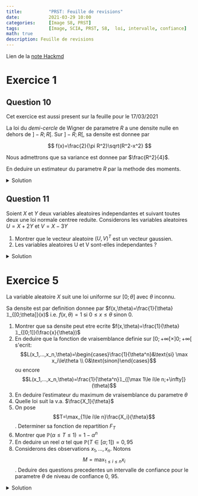 ```yaml
---
title:          "PRST: Feuille de revisions"
date:           2021-03-29 10:00
categories:     [Image S8, PRST]
tags:           [Image, SCIA, PRST, S8,  loi, intervalle, confiance]
math: true
description: Feuille de revisions
---
```

Lien de la [note Hackmd](https://hackmd.io/@lemasymasa/r1lvOYyHu)

# Exercice 1
## Question 10

<div class="alert alert-warning" role="alert" markdown="1">
Cet exercice est aussi present sur la feuille pour le 17/03/2021
</div>

La loi du *demi-cercle* de Wigner de parametre $R$ a une densite nulle en dehors de $] − R; R[$. Sur $] − R; R[$, sa densite est donnee par

$$
f(x)=\frac{2}{\pi R^2}\sqrt{R^2-x^2}
$$

Nous admettrons que sa variance est donnee par $\frac{R^2}{4}$.

En deduire un estimateur du parametre $R$ par la methode des moments.

<details markdown="1">
<summary>Solution</summary>

$$
V(X)=\frac{R^2}{4}\\
\Leftrightarrow R^2=4V(X)\\
\Leftrightarrow R=2\sqrt{V(X)}
$$

<div class="alert alert-success" role="alert" markdown="1">

Donc:

$$
\hat R=2\sqrt{S^2}
$$

</div>

$$
S=\frac{1}{n-1}\sum_{i=1}^n(X_i-\bar X)^2
$$

On sait que $E(X)=0$ (symetrie).

En effet, $E(X)=\int_{-R}^Rx\times\frac{2}{\pi R^2}\sqrt{R^2-x^2}dx=0$.

La fonction devient impaire car $\times x$.

On integre une fonction impaire sur l'intervalle $] − R; R[$.

$V(X)=E(X^2)$ donc $E(X^2)=\frac{R^2}{4}$

$$
R=2\sqrt{E(X)}\Rightarrow\hat R=2\sqrt{\frac{1}{n}\sum_{i=1}^nx_i^2}
$$

</details>

## Question 11
Soient $X$ et $Y$ deux variables aleatoires independantes et suivant toutes deux une loi normale centree reduite.
Considerons les variables aleatoires $U = X + 2Y$ et $V = X − 3Y$
1. Montrer que le vecteur aleatoire $(U, V )^T$ est un vecteur gaussien.
2. Les variables aleatoires U et V sont-elles independantes ?

<details markdown="1">
<summary>Solution</summary>

1.

$X$ et $Y$ sont independants $\Rightarrow(X,Y)^T$ vecteur gaussien

$$
\begin{pmatrix}
U\\
V
\end{pmatrix}=
\begin{pmatrix}
1 & 2\\
1&-3
\end{pmatrix}
$$

<div class="alert alert-success" role="alert" markdown="1">
$(U,V)^T$ gaussien comme image d'un vecteur gaussien comme application lineaire
</div>

2.

<div class="alert alert-warning" role="alert" markdown="1">
On calcule la covariance et $Cov(U,V)=0$
</div>

$$
\begin{aligned}
Cov(X)&=E(UV)-\underbrace{E(U)E(V)}_{=0}\\
&= E((X+2Y)(X-3Y))\\
&= E(X^2-3XY+2XY-6Y^2)\\
&= E(X^2)+\underbrace{E(XY)}_{=0}-6E(Y^2)\\
&= E(X^2)-6E(Y^2)\text{ car } V(X)=E(X^2)=1\\
&=1-6=\color{green}{5}
\end{aligned}
$$

<div class="alert alert-success" role="alert" markdown="1">
Donc elles ne sont **pas** independantes.
</div>

</details>

# Exercice 5
La variable aleatoire $X$ suit une loi uniforme sur $[0;\theta]$ avec $\theta$ inconnu.

Sa densite est par definition donnee par $f(x,\theta)=\frac{1}{\theta}𝟙_{[0;\theta]}(x)$ i.e. $f(x,\theta)=1$ si $0\le x\le\theta$ sinon 0.

1. Montrer que sa densite peut etre ecrite $f(x,\theta)=\frac{1}{\theta}𝟙_{[0;1]}(\frac{x}{\theta})$
2. En deduire que la fonction de vraisemblance definie sur $[0;+\infty[\times]0;+\infty[$ s'ecrit:$$L(x_1,...,x_n,\theta)=\begin{cases}\frac{1}{\theta^n}&\text{si} \max x_i\le\theta \\ 0&\text{sinon}\end{cases}$$ ou encore $$L(x_1,...,x_n,\theta)=\frac{1}{\theta^n}𝟙_{[\max 1\le i\le n;+\infty]}(\theta)$$
3. En deduire l’estimateur du maximum de vraisemblance du parametre $\theta$
4. Quelle loi suit la v.a. $\frac{X_1}{\theta}$
5. On pose $$T=\max_{1\le i\le n}\frac{X_i}{\theta}$$. Determiner sa fonction de repartition $F_T$
6. Montrer que $\mathbb P(\alpha\le T\le1)=1-\alpha^n$
7. En deduire un reel $\alpha$ tel que $\mathbb P(T\in[\alpha;1])=0,95$
8. Considerons des observations $x_1,...,x_n$. Notons $$M=\max_{1\le i\le n}x_i$$. Deduire des questions precedentes un intervalle de confiance pour le parametre $\theta$ de niveau de confiance 0, 95.

<details markdown="1">
<summary>Solution</summary>

1.

$$
\begin{aligned}
x\in[0;\theta]&\Leftrightarrow0\le x\le\theta\\
&\Leftrightarrow0\le\frac{x}{\theta}\le1\\
&\Leftrightarrow \frac{x}{\theta}\in[0;1]
\end{aligned}
$$

<div class="alert alert-success" role="alert" markdown="1">
Donc $$𝟙_{[0;\theta]}(x)=𝟙_{[0;1]}(\frac{x}{\theta})$$
</div>

2.

$$
\begin{aligned}
L(x_1,...,x_n,\theta)&=\Pi_{i=1}^nf(x_i,\theta)\\
&= \Pi_{i=1}^n\frac{1}{\theta}𝟙_{[0;\theta]}(x_i)\\
&= \frac{1}{\theta^n}\Pi_{i=1}^n𝟙_{[0;\theta]}(x_i)
\end{aligned}
$$

Pour que ce ne soit pas egale a $0$, $x_i\in[0;\theta]$

$$
\begin{aligned}
L(x_1,...,x_n,\theta)&=\frac{1}{\theta^n}𝟙_{[0;\theta]}(\max(x_i))\\
&= \frac{1}{\theta^n}𝟙_{[\max x_i;+\infty]}(\theta)
\end{aligned}
$$

3.

EMV: $\hat\theta=\max_{1\le i\le n}(x_i)$

4.

Loi uniforme sur $[0;1]$

$$
F_{\frac{X}{\theta}}(x)=P(\frac{X}{\theta}\le x)=P(X\le\theta x)\\
\color{red}{X\sim U([0;\theta])}=
\begin{cases}
0 &\text{si } x\le0\\
\int_0^{\theta x}\frac{1}{\theta}dt=x &\text{si } \theta x\in[0;\theta]\color{red}{\Leftrightarrow x\in[0;1]}\\
1 &\text{si } \color{red}{\theta x\lt\theta\text{, i.e. } x\gt1}
\end{cases}\\
=F_U(x) \text{ avec } U=\frac{X}{\theta}\sim U([0;1])
$$

5.

$$
\begin{aligned}
F_T(x)&=P(\max\frac{X_i}{\theta}\le x)\\
&= P(\cap_{i=1}^n\{X_i\le x\})=\Pi_{i=1}^nP(\frac{X_i}{\theta}\le n) \text{ car les v.a. } x_i \text{ sont independantes}\\
&= P(\frac{X}{\theta}\le x)^n\text{ car les }\frac{x_i}{\theta}\text{ ont les memes lois}
\end{aligned}\\
F_T(x)=
\begin{cases}
0 &x\lt0\\
x^n &x\in[0;1]\\
1 &x\gt1
\end{cases}
$$

7.

Resolution d'equation:

$$
\begin{aligned}
1-\alpha^n&=0,95\\
\alpha^n&=0,05\\
\alpha&=\sqrt[n]{0,05}
\end{aligned}\\
$$

8.

$T=\max\frac{x_i}{\theta}$, $M=\max x_i$, donc $T=\frac{M}{\theta}$ (car $\theta\gt0$)

$$
P(\sqrt[n]{0,05}\le T\le1)=095\Rightarrow P(\sqrt[n]{0,05}\le\frac{M}{\theta}\le 1)=0,95\\
P(1\le\frac{\theta}{M}\le(0,05)^{-\frac{1}{n}})=0,95\Leftrightarrow P(M\le\theta\le M(0,05)^{-\frac{1}{n}})=0,95
$$

<div class="alert alert-success" role="alert" markdown="1">

$$
I\subset[M, M(0,05)^{-\frac{1}{n}}]
$$

</div>

</details>
